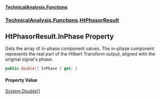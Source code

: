 #### [TechnicalAnalysis\.Functions](Atypical.TechnicalAnalysis.Functions.md 'Atypical\.TechnicalAnalysis\.Functions')
### [TechnicalAnalysis\.Functions](Atypical.TechnicalAnalysis.Functions.md#TechnicalAnalysis.Functions 'TechnicalAnalysis\.Functions').[HtPhasorResult](HtPhasorResult.md 'TechnicalAnalysis\.Functions\.HtPhasorResult')

## HtPhasorResult\.InPhase Property

Gets the array of in\-phase component values\.
The in\-phase component represents the real part of the Hilbert Transform output,
aligned with the original signal's phase\.

```csharp
public double[] InPhase { get; }
```

#### Property Value
[System\.Double](https://docs.microsoft.com/en-us/dotnet/api/System.Double 'System\.Double')[\[\]](https://docs.microsoft.com/en-us/dotnet/api/System.Array 'System\.Array')
